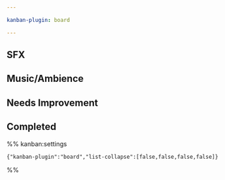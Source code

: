 ```yaml
---

kanban-plugin: board

---
```


## SFX



## Music/Ambience



## Needs Improvement



## Completed





%% kanban:settings
```
{"kanban-plugin":"board","list-collapse":[false,false,false,false]}
```
%%